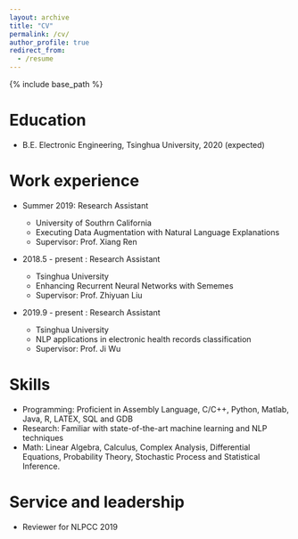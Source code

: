```yaml
---
layout: archive
title: "CV"
permalink: /cv/
author_profile: true
redirect_from:
  - /resume
---
```


{% include base_path %}

Education
======
* B.E. Electronic Engineering, Tsinghua University, 2020 (expected)

Work experience
======
* Summer 2019: Research Assistant
  * University of Southrn California
  * Executing Data Augmentation with Natural Language Explanations
  * Supervisor: Prof. Xiang Ren

* 2018.5 - present : Research Assistant
  * Tsinghua University
  * Enhancing Recurrent Neural Networks with Sememes
  * Supervisor: Prof. Zhiyuan Liu
  
* 2019.9 - present : Research Assistant
  * Tsinghua University
  * NLP applications in electronic health records classification
  * Supervisor: Prof. Ji Wu
  
Skills
======
* Programming: Proficient in Assembly Language, C/C++, Python, Matlab, Java, R, LATEX, SQL and GDB
* Research: Familiar with state-of-the-art machine learning and NLP techniques
* Math: Linear Algebra, Calculus, Complex Analysis, Differential Equations, Probability Theory, Stochastic Process and Statistical Inference.
  
Service and leadership
======
* Reviewer for NLPCC 2019
